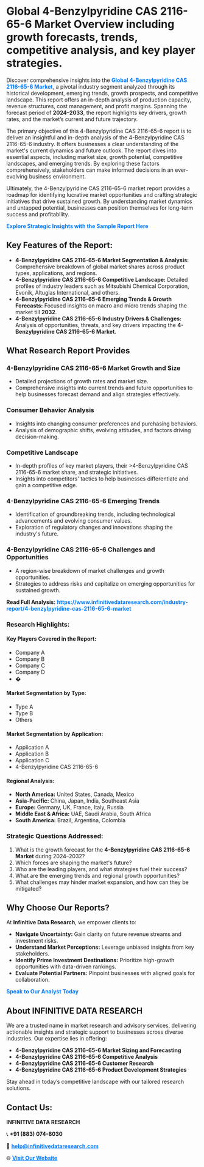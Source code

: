 <h1>Global 4-Benzylpyridine CAS 2116-65-6 Market Overview including growth forecasts, trends, competitive analysis, and key player strategies.</h1>
<p>
Discover comprehensive insights into the 
<a href="https://www.infinitivedataresearch.com/industry-report/4-benzylpyridine-cas-2116-65-6-market" rel="dofollow" style="color: #007BFF; text-decoration: none;"><strong>Global 4-Benzylpyridine CAS 2116-65-6 Market</strong></a>, a pivotal industry segment analyzed through its historical development, emerging trends, growth prospects, and competitive landscape. This report offers an in-depth analysis of production capacity, revenue structures, cost management, and profit margins. Spanning the forecast period of <strong>2024–2033</strong>, the report highlights key drivers, growth rates, and the market’s current and future trajectory.
</p>
<p>
The primary objective of this 4-Benzylpyridine CAS 2116-65-6 report is to deliver an insightful and in-depth analysis of the 4-Benzylpyridine CAS 2116-65-6 industry. It offers businesses a clear understanding of the market's current dynamics and future outlook. The report dives into essential aspects, including market size, growth potential, competitive landscapes, and emerging trends. By exploring these factors comprehensively, stakeholders can make informed decisions in an ever-evolving business environment.
</p>
<p>
Ultimately, the 4-Benzylpyridine CAS 2116-65-6 market report provides a roadmap for identifying lucrative market opportunities and crafting strategic initiatives that drive sustained growth. By understanding market dynamics and untapped potential, businesses can position themselves for long-term success and profitability.
</p>
<p>
<a href="https://www.infinitivedataresearch.com/request-sample/reportId=110253" style="color: #007BFF; text-decoration: none;"><strong>Explore Strategic Insights with the Sample Report Here</strong></a>
</p>

<h2>Key Features of the Report:</h2>
<ul>
<li><strong>4-Benzylpyridine CAS 2116-65-6 Market Segmentation & Analysis:</strong> Comprehensive breakdown of global market shares across product types, applications, and regions.</li>
<li><strong>4-Benzylpyridine CAS 2116-65-6 Competitive Landscape:</strong> Detailed profiles of industry leaders such as Mitsubishi Chemical Corporation, Evonik, Altuglas International, and others.</li>
<li><strong>4-Benzylpyridine CAS 2116-65-6 Emerging Trends & Growth Forecasts:</strong> Focused insights on macro and micro trends shaping the market till <strong>2032</strong>.</li>
<li><strong>4-Benzylpyridine CAS 2116-65-6 Industry Drivers & Challenges:</strong> Analysis of opportunities, threats, and key drivers impacting the <strong>4-Benzylpyridine CAS 2116-65-6 Market</strong>.</li>
</ul>

<h2>What Research Report Provides</h2>
<h3>4-Benzylpyridine CAS 2116-65-6 Market Growth and Size</h3>
<ul>
<li>Detailed projections of growth rates and market size.</li>
<li>Comprehensive insights into current trends and future opportunities to help businesses forecast demand and align strategies effectively.</li>
</ul>

<h3>Consumer Behavior Analysis</h3>
<ul>
<li>Insights into changing consumer preferences and purchasing behaviors.</li>
<li>Analysis of demographic shifts, evolving attitudes, and factors driving decision-making.</li>
</ul>

<h3>Competitive Landscape</h3>
<ul>
<li>In-depth profiles of key market players, their >4-Benzylpyridine CAS 2116-65-6 market share, and strategic initiatives.</li>
<li>Insights into competitors' tactics to help businesses differentiate and gain a competitive edge.</li>
</ul>

<h3>4-Benzylpyridine CAS 2116-65-6 Emerging Trends</h3>
<ul>
<li>Identification of groundbreaking trends, including technological advancements and evolving consumer values.</li>
<li>Exploration of regulatory changes and innovations shaping the industry's future.</li>
</ul>

<h3>4-Benzylpyridine CAS 2116-65-6 Challenges and Opportunities</h3>
<ul>
<li>A region-wise breakdown of market challenges and growth opportunities.</li>
<li>Strategies to address risks and capitalize on emerging opportunities for sustained growth.</li>
</ul>
<p><strong>Read Full Analysis:</strong> <a href="https://www.infinitivedataresearch.com/industry-report/4-benzylpyridine-cas-2116-65-6-market" rel="dofollow" style="color: #007BFF; text-decoration: none;"><strong>https://www.infinitivedataresearch.com/industry-report/4-benzylpyridine-cas-2116-65-6-market</strong></a></p>
<h3>Research Highlights:</h3>
<h4>Key Players Covered in the Report:</h4>
<ul><li>Company A</li><li>Company B</li><li>Company C</li><li>Company D</li><li>�</li></ul>
<h4>Market Segmentation by Type:</h4>
<ul><li>Type A</li><li>Type B</li><li>Others</li></ul>
<h4>Market Segmentation by Application:</h4>
<ul><li>Application A</li><li>Application B</li><li>Application C</li><li>4-Benzylpyridine CAS 2116-65-6</li></ul>

<h4>Regional Analysis:</h4>
<ul>
<li><strong>North America:</strong> United States, Canada, Mexico</li>
<li><strong>Asia-Pacific:</strong> China, Japan, India, Southeast Asia</li>
<li><strong>Europe:</strong> Germany, UK, France, Italy, Russia</li>
<li><strong>Middle East & Africa:</strong> UAE, Saudi Arabia, South Africa</li>
<li><strong>South America:</strong> Brazil, Argentina, Colombia</li>
</ul>

<h3>Strategic Questions Addressed:</h3>
<ol>
<li>What is the growth forecast for the <strong>4-Benzylpyridine CAS 2116-65-6 Market</strong> during 2024–2032?</li>
<li>Which forces are shaping the market's future?</li>
<li>Who are the leading players, and what strategies fuel their success?</li>
<li>What are the emerging trends and regional growth opportunities?</li>
<li>What challenges may hinder market expansion, and how can they be mitigated?</li>
</ol>

<h2>Why Choose Our Reports?</h2>
<p>At <strong>Infinitive Data Research</strong>, we empower clients to:</p>
<ul>
<li><strong>Navigate Uncertainty:</strong> Gain clarity on future revenue streams and investment risks.</li>
<li><strong>Understand Market Perceptions:</strong> Leverage unbiased insights from key stakeholders.</li>
<li><strong>Identify Prime Investment Destinations:</strong> Prioritize high-growth opportunities with data-driven rankings.</li>
<li><strong>Evaluate Potential Partners:</strong> Pinpoint businesses with aligned goals for collaboration.</li>
</ul>
<p><a href="https://www.infinitivedataresearch.com/industry-report/4-benzylpyridine-cas-2116-65-6-market" rel="dofollow" style="color: #007BFF; text-decoration: none;"><strong>Speak to Our Analyst Today</strong></a></p>

<h2>About INFINITIVE DATA RESEARCH</h2>
<p>We are a trusted name in market research and advisory services, delivering actionable insights and strategic support to businesses across diverse industries. Our expertise lies in offering:</p>
<ul>
<li><strong>4-Benzylpyridine CAS 2116-65-6 Market Sizing and Forecasting</strong></li>
<li><strong>4-Benzylpyridine CAS 2116-65-6 Competitive Analysis</strong></li>
<li><strong>4-Benzylpyridine CAS 2116-65-6 Customer Research</strong></li>
<li><strong>4-Benzylpyridine CAS 2116-65-6 Product Development Strategies</strong></li>
</ul>
<p>Stay ahead in today’s competitive landscape with our tailored research solutions.</p>

<h2>Contact Us:</h2>
<p><strong>INFINITIVE DATA RESEARCH</strong></p>
<p>📞 <strong>+91 (883) 074-8030</strong></p>
<p>📧 <strong><a href="mailto:help@infinitivedataresearch.com" style="color: #007BFF;">help@infinitivedataresearch.com</a></strong></p>
<p>🌐 <strong><a href="https://www.infinitivedataresearch.com" rel="dofollow" style="color: #007BFF;">Visit Our Website</a></strong></p>